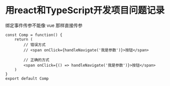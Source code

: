 # 用react和TypeScript开发项目问题记录

绑定事件传参不能像 vue 那样直接传参

```tsx
const Comp = function() {
    return (
        // 错误方式
		// <span onClick={handleNavigate('我是参数')}>按钮</span>

        // 正确的方式
		<span onClick={() => handleNavigate('我是参数')}>按钮</span>
	)
}
export default Comp
```
